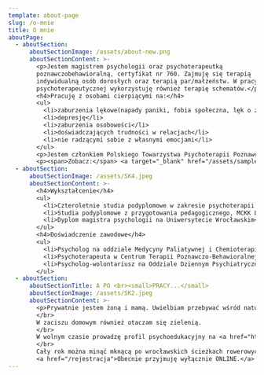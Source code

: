 ```yaml
---
template: about-page
slug: /o-mnie
title: O mnie
aboutPage:
  - aboutSection:
      aboutSectionImage: /assets/about-new.png
      aboutSectionContent: >-
        <p>Jestem magistrem psychologii oraz psychoterapeutką
        poznawczobehawioralną, certyfikat nr 760. Zajmuję się terapią
        indywidualną osób dorosłych oraz terapią par/małżeństw. W pracy
        psychoterapeutycznej wykorzystuję również terapię schematów.</p>
        <h4>Pracuję z osobami cierpiącymi na:</h4>
        <ul>
          <li>zaburzenia lękowe(napady paniki, fobia społeczna, lęk o zdrowie, zaburzenia lękowe ogólne, zaburzenia obsesyjno-kompulsyjne)</li>
          <li>depresję</li>
          <li>zaburzenia osobowości</li>
          <li>doświadczających trudności w relacjach</li>
          <li>nie radzącymi sobie z własnymi emocjami</li>
        </ul>
        <p>Jestem członkiem Polskiego Towarzystwa Psychoterapii Poznawczo-Behawioralnej. Swoją pracę poddaję regularnej superwizji u certyfikowanej superwizorki PTTPB.</p>
        <p><span>Zobacz:</span> <a target="_blank" href="/assets/sample.pdf">certyfikat psychoterapeuty</a><a target="_blank" href="/assets/sample.pdf">dyplom</a><a target="_blank" href="/assets/sample.pdf">wyróżnienie</a></p>
  - aboutSection:
      aboutSectionImage: /assets/SK4.jpeg
      aboutSectionContent: >-
        <h4>Wykształcenie</h4>
        <ul>
          <li>Czteroletnie studia podyplomowe w zakresie psychoterapii poznawczobehawioralnej pod kierownictwem dr Agnieszki Popiel i dr Ewy Pragłowskiej na Uniwersytecie SWPS</li>
          <li>Studia podyplomowe z przygotowania pedagogicznego, MCKK Lubin</li>
          <li>Dyplom magistra psychologii na Uniwersytecie Wrocławskim</li>
        </ul>
        <h4>Doświadczenie zawodowe</h4>
        <ul>
          <li>Psycholog na oddziale Medycyny Paliatywnej i Chemioterapii w Dolnośląskim Centrum Onkologii, Wrocław</li>
          <li>Psychoterapeuta w Centrum Terapii Poznawczo-Behawioralnej Od Nowa, Wrocław</li>
          <li>Psycholog-wolontariusz na Oddziale Dziennym Psychiatrycznym w Dolnośląskim Centrum Zdrowia Psychicznego, Wrocław</li>
        </ul>
  - aboutSection:
      aboutSectionTitle: A PO <br><small>PRACY...</small>
      aboutSectionImage: /assets/SK2.jpeg
      aboutSectionContent: >-
        <p>Prywatnie jestem żoną i mamą. Uwielbiam przebywać wśród natury. Spacery po lasach i dreszczyk emocji podczas grzybobrania to coś zdecydowanie dla mnie.
        </br>
        W zaciszu domowym również otaczam się zielenią.
        </br>
        W wolnym czasie prowadzę profil psychoedukacyjny na <a href="https://www.instagram.com/psychoterapia.cbt/" target="_blank">Instagramie.</a>
        </br>
        Cały rok można minąć mknącą po wrocławskich ścieżkach rowerowych.</p>
        <a href="/rejestracja">Obecnie przyjmuję wyłącznie ONLINE.</a>
---
```

